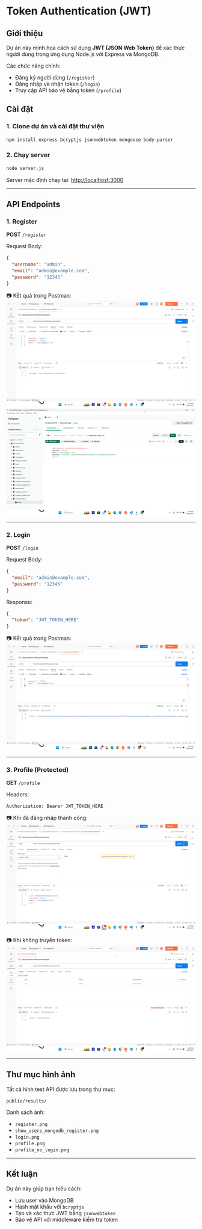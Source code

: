 # Token Authentication (JWT)

## Giới thiệu
Dự án này minh họa cách sử dụng **JWT (JSON Web Token)** để xác thực người dùng trong ứng dụng Node.js với Express và MongoDB.

Các chức năng chính:
- Đăng ký người dùng (`/register`)
- Đăng nhập và nhận token (`/login`)
- Truy cập API bảo vệ bằng token (`/profile`)

## Cài đặt

### 1. Clone dự án và cài đặt thư viện
```bash
npm install express bcryptjs jsonwebtoken mongoose body-parser
````

### 2. Chạy server

```bash
node server.js
```

Server mặc định chạy tại:
[http://localhost:3000](http://localhost:3000)

---

## API Endpoints

### 1. Register

**POST** `/register`

Request Body:

```json
{
  "username": "admin",
  "email": "admin@example.com",
  "password": "12345"
}
```

📷 Kết quả trong Postman:
![register](public/results/register.png)
![show\_users\_mongodb\_register](public/results/show_users_mongdb_register.png)

---

### 2. Login

**POST** `/login`

Request Body:

```json
{
  "email": "admin@example.com",
  "password": "12345"
}
```

Response:

```json
{
  "token": "JWT_TOKEN_HERE"
}
```

📷 Kết quả trong Postman:
![login](public/results/login.png)

---

### 3. Profile (Protected)

**GET** `/profile`

Headers:

```
Authorization: Bearer JWT_TOKEN_HERE
```

📷 Khi đã đăng nhập thành công:
![profile](public/results/profile.png)

📷 Khi không truyền token:
![profile\_no\_login](public/results/profile_no_login.png)

---

## Thư mục hình ảnh

Tất cả hình test API được lưu trong thư mục:

```
public/results/
```

Danh sách ảnh:

* `register.png`
* `show_users_mongodb_register.png`
* `login.png`
* `profile.png`
* `profile_no_login.png`

---

## Kết luận

Dự án này giúp bạn hiểu cách:

* Lưu user vào MongoDB
* Hash mật khẩu với `bcryptjs`
* Tạo và xác thực JWT bằng `jsonwebtoken`
* Bảo vệ API với middleware kiểm tra token
